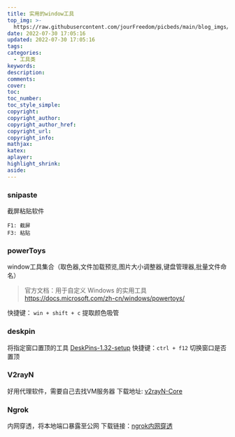 ```yaml
---
title: 实用的window工具
top_img: >-
  https://raw.githubusercontent.com/jourFreedom/picbeds/main/blog_imgs/8ea16b280878493e8b07cd4f33c4b465_9b9b8903ca754025ae8507dbb805525a_thumb.jpg
date: 2022-07-30 17:05:16
updated: 2022-07-30 17:05:16
tags:
categories:
  - 工具类
keywords:
description:
comments:
cover:
toc:
toc_number:
toc_style_simple:
copyright:
copyright_author:
copyright_author_href:
copyright_url:
copyright_info:
mathjax:
katex:
aplayer:
highlight_shrink:
aside:
---
```


### snipaste

截屏粘贴软件

```
F1: 截屏
F3: 粘贴
```

### powerToys

window工具集合（取色器,文件加载预览,图片大小调整器,键盘管理器,批量文件命名）
> 官方文档：用于自定义 Windows 的实用工具<https://docs.microsoft.com/zh-cn/windows/powertoys/>

 快捷键： `win + shift + c` 提取颜色吸管

### deskpin

将指定窗口置顶的工具
[DeskPins-1.32-setup](http://www.ws865.com/wp-content/uploads/2022/01/04ed231da3ffb37.zip "DeskPins-1.32-setup")
快捷键：`ctrl + f12` 切换窗口是否置顶

### V2rayN

好用代理软件，需要自己去找VM服务器
 下载地址: [v2rayN-Core](http://www.ws865.com/wp-content/uploads/2022/01/3750609bc062333.zip "v2rayN-Core")

### Ngrok

内网穿透，将本地端口暴露至公网
下载链接：[ngrok内网穿透](http://www.ws865.com/wp-content/uploads/2022/01/2860e04de9bc7b5.zip "ngrok内网穿透")
